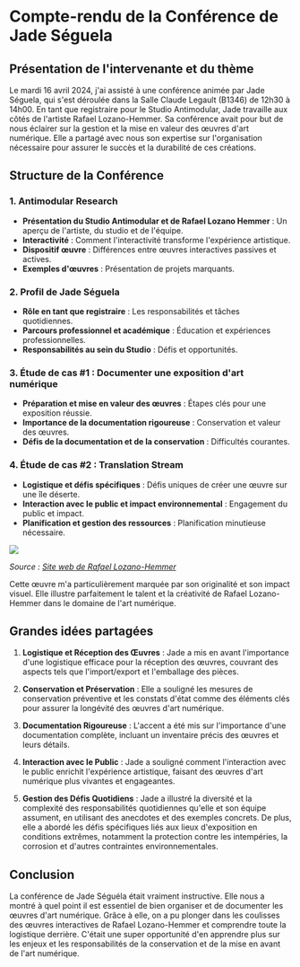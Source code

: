 # Compte-rendu de la Conférence de Jade Séguela
## Présentation de l'intervenante et du thème
Le mardi 16 avril 2024, j'ai assisté à une conférence animée par Jade Séguela, qui s'est déroulée dans la Salle Claude Legault (B1346) de 12h30 à 14h00. En tant que registraire pour le Studio Antimodular, Jade travaille aux côtés de l'artiste Rafael Lozano-Hemmer. Sa conférence avait pour but de nous éclairer sur la gestion et la mise en valeur des œuvres d'art numérique. Elle a partagé avec nous son expertise sur l'organisation nécessaire pour assurer le succès et la durabilité de ces créations.

## Structure de la Conférence
### 1. Antimodular Research
- **Présentation du Studio Antimodular et de Rafael Lozano Hemmer** : Un aperçu de l'artiste, du studio et de l'équipe.
- **Interactivité** : Comment l'interactivité transforme l'expérience artistique.
- **Dispositif œuvre** : Différences entre œuvres interactives passives et actives.
- **Exemples d'œuvres** : Présentation de projets marquants.

### 2. Profil de Jade Séguela
- **Rôle en tant que registraire** : Les responsabilités et tâches quotidiennes.
- **Parcours professionnel et académique** : Éducation et expériences professionnelles.
- **Responsabilités au sein du Studio** : Défis et opportunités.

### 3. Étude de cas #1 : Documenter une exposition d'art numérique
- **Préparation et mise en valeur des œuvres** : Étapes clés pour une exposition réussie.
- **Importance de la documentation rigoureuse** : Conservation et valeur des œuvres.
- **Défis de la documentation et de la conservation** : Difficultés courantes.

### 4. Étude de cas #2 : Translation Stream
- **Logistique et défis spécifiques** : Défis uniques de créer une œuvre sur une île déserte.
- **Interaction avec le public et impact environnemental** : Engagement du public et impact.
- **Planification et gestion des ressources** : Planification minutieuse nécessaire.

<img src="./medias/photo_internet_translation_stream.png">

*Source : [Site web de Rafael Lozano-Hemmer](https://www.lozano-hemmer.com/exhibitions/rafael_lozano-hemmer_translation_island_abu_dhabi_2023.php#:~:text=November%2020th%2C%202023%20%2D%20January%2031st,water%20from%20downtown%20Abu%20Dhabi.)*

Cette œuvre m'a particulièrement marquée par son originalité et son impact visuel. Elle illustre parfaitement le talent et la créativité de Rafael Lozano-Hemmer dans le domaine de l'art numérique.

## Grandes idées partagées
1. **Logistique et Réception des Œuvres** : Jade a mis en avant l'importance d'une logistique efficace pour la réception des œuvres, couvrant des aspects tels que l'import/export et l'emballage des pièces.
  
2. **Conservation et Préservation** : Elle a souligné les mesures de conservation préventive et les constats d'état comme des éléments clés pour assurer la longévité des œuvres d'art numérique.
 
3. **Documentation Rigoureuse** : L'accent a été mis sur l'importance d'une documentation complète, incluant un inventaire précis des œuvres et leurs détails.

4. **Interaction avec le Public** : Jade a souligné comment l'interaction avec le public enrichit l'expérience artistique, faisant des œuvres d'art numérique plus vivantes et engageantes.

5. **Gestion des Défis Quotidiens** : Jade a illustré la diversité et la complexité des responsabilités quotidiennes qu'elle et son équipe assument, en utilisant des anecdotes et des exemples concrets. De plus, elle a abordé les défis spécifiques liés aux lieux d'exposition en conditions extrêmes, notamment la protection contre les intempéries, la corrosion et d'autres contraintes environnementales.
   
## Conclusion
La conférence de Jade Séguéla était vraiment instructive. Elle nous a montré à quel point il est essentiel de bien organiser et de documenter les œuvres d'art numérique. Grâce à elle, on a pu plonger dans les coulisses des œuvres interactives de Rafael Lozano-Hemmer et comprendre toute la logistique derrière. C'était une super opportunité d'en apprendre plus sur les enjeux et les responsabilités de la conservation et de la mise en avant de l'art numérique.
